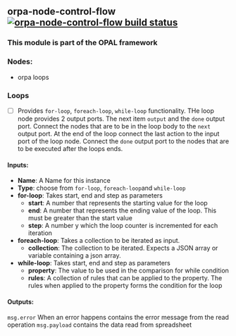 ## orpa-node-control-flow [![orpa-node-control-flow build status](https://frozen-fortress-98851.herokuapp.com/telligro/orpa-nodes/6/badge?subject=build)](https://travis-ci.org/telligro/orpa-nodes)
### This module is part of the OPAL framework
### Nodes: 
* orpa loops
### Loops
- [ ] Provides `for-loop`, `foreach-loop`, `while-loop` functionality. THe loop node provides 2 output ports. The next item `output` and the `done` output port. Connect the nodes that are to be in the loop body to the `next` output port. At the end of the loop connect the last action to the input port of the loop node. Connect the `done` output port to the nodes that are to be executed after the loops ends. 
#### Inputs:
* **Name**: A Name for this instance
* **Type**: choose from `for-loop`, `foreach-loop`and `while-loop`
* **for-loop**: Takes start, end and step as parameters
    * **start**: A number that represents the starting value for the loop
    * **end**: A number that represents the ending value of the loop. This must be greater than the start value
    * **step**: A number y which the loop counter is incremented for each iteration
* **foreach-loop**: Takes a collection to be iterated as input. 
    * **collection**: The collection to be iterated. Expects a JSON array or variable containing a json array.
* **while-loop**: Takes start, end and step as parameters
    * **property**: The value to be used in the comparison for while condition
    * **rules**: A collection of rules that can be applied to the property. The rules when applied to the property forms the condition for the loop
#### Outputs:
`msg.error` When an error happens contains the error message from the read operation
`msg.payload` contains the data read from spreadsheet


